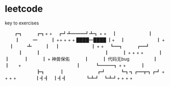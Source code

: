 # leetcode
key to exercises





 　　┏┓　　　┏┓+ +
 　┏┛┻━━━┛┻┓ + +
 　┃　　　　　　　┃ 　
 　┃　　　━　　　┃ ++ + + +
  ████━████ ┃+
 　┃　　　　　　　┃ +
 　┃　　　┻　　　┃
 　┃　　　　　　　┃ + +
 　┗━┓　　　┏━┛
 　　　┃　　　┃　　　　　　　　　　　
 　　　┃　　　┃ + + + +
 　　　┃　　　┃
 　　　┃　　　┃ +  神兽保佑
 　　　┃　　　┃    代码无bug　　
 　　　┃　　　┃　　+　　　　　　　　　
 　　　┃　 　　┗━━━┓ + +
 　　　┃ 　　　　　　　┣┓
 　　　┃ 　　　　　　　┏┛
 　　　┗┓┓┏━┳┓┏┛ + + + +
 　　　　┃┫┫　┃┫┫
 　　　　┗┻┛　┗┻┛+ + + +

